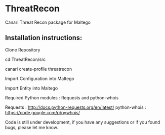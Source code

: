 ThreatRecon
===========

Canari Threat Recon package for Maltego

## Installation instructions:

Clone Repository

cd ThreatRecon/src

canari create-profile threatrecon

Import Configuration into Maltego

Import Entity into Maltego

Required Python modules : Requests and python-whois 

Requests     : http://docs.python-requests.org/en/latest/
python-whois : https://code.google.com/p/pywhois/



Code is still under development, if you have any suggestions or if you found bugs, please let me know.
